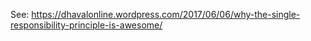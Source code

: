 See: https://dhavalonline.wordpress.com/2017/06/06/why-the-single-responsibility-principle-is-awesome/